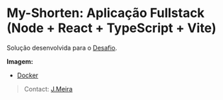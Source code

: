 # My-Shorten: Aplicação Fullstack (Node + React + TypeScript + Vite)

Solução desenvolvida para o [Desafio](https://robertoumbelino.notion.site/FW7-Challenge-3255b6dc8d5b48a187ea95cc02fdd39f).

**Imagem:**

- [Docker](https://hub.docker.com/repository/docker/jmeiradev/)

> Contact: [J.Meira](https://github.com/J-Meira)
